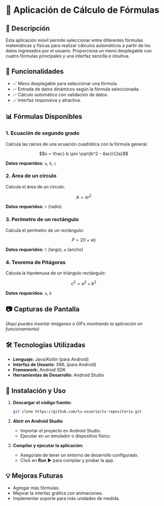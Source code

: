# 📱 Aplicación de Cálculo de Fórmulas

## 📌 Descripción
Esta aplicación móvil permite seleccionar entre diferentes fórmulas matemáticas y físicas para realizar cálculos automáticos a partir de los datos ingresados por el usuario. Proporciona un menú desplegable con cuatro fórmulas principales y una interfaz sencilla e intuitiva.

## 🎯 Funcionalidades
- ✅ Menú desplegable para seleccionar una fórmula.
- ✅ Entrada de datos dinámicos según la fórmula seleccionada.
- ✅ Cálculo automático con validación de datos.
- ✅ Interfaz responsiva y atractiva.

## 📊 Fórmulas Disponibles

### 1. **Ecuación de segundo grado**
Calcula las raíces de una ecuación cuadrática con la fórmula general:
```math
x = \frac{-b \pm \sqrt{b^2 - 4ac}}{2a}
```
**Datos requeridos:** `a`, `b`, `c`

### 2. **Área de un círculo**
Calcula el área de un círculo:
```math
A = \pi r^2
```
**Datos requeridos:** `r` (radio)

### 3. **Perímetro de un rectángulo**
Calcula el perímetro de un rectángulo:
```math
P = 2(l + w)
```
**Datos requeridos:** `l` (largo), `w` (ancho)

### 4. **Teorema de Pitágoras**
Calcula la hipotenusa de un triángulo rectángulo:
```math
c^2 = a^2 + b^2
```
**Datos requeridos:** `a`, `b`

## 📷 Capturas de Pantalla
*(Aquí puedes insertar imágenes o GIFs mostrando la aplicación en funcionamiento)*

## 🛠️ Tecnologías Utilizadas
- **Lenguaje:** Java/Kotlin (para Android)
- **Interfaz de Usuario:** XML (para Android)
- **Framework:** Android SDK
- **Herramientas de Desarrollo:** Android Studio

## 🚀 Instalación y Uso

1. **Descargar el código fuente:**  
   ```bash
   git clone https://github.com/tu-usuario/tu-repositorio.git
   ```
2. **Abrir en Android Studio**  
   - Importar el proyecto en Android Studio.
   - Ejecutar en un emulador o dispositivo físico.

3. **Compilar y ejecutar la aplicación:**  
   - Asegúrate de tener un entorno de desarrollo configurado.  
   - Click en **Run** ▶️ para compilar y probar la app.

## 💡 Mejoras Futuras
- Agregar más fórmulas.
- Mejorar la interfaz gráfica con animaciones.
- Implementar soporte para más unidades de medida.


